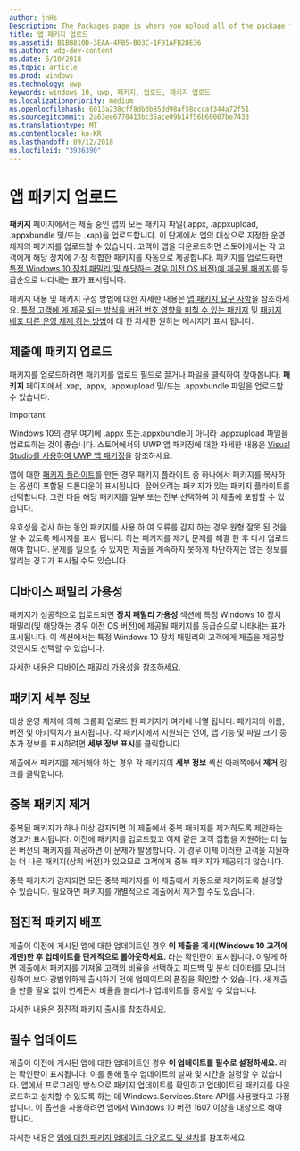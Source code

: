 ```yaml
---
author: jnHs
Description: The Packages page is where you upload all of the package files (.appxupload, .appx, .appxbundle, and/or .xap) for the app that you're submitting.
title: 앱 패키지 업로드
ms.assetid: B1BB810D-3EAA-4FB5-B03C-1F01AFB2DE36
ms.author: wdg-dev-content
ms.date: 5/10/2018
ms.topic: article
ms.prod: windows
ms.technology: uwp
keywords: windows 10, uwp, 패키지, 업로드, 패키지 업로드
ms.localizationpriority: medium
ms.openlocfilehash: 6013a238cff8db3b85dd98af58cccaf344a72f51
ms.sourcegitcommit: 2a63ee6770413bc35ace09b14f56b60007be7433
ms.translationtype: MT
ms.contentlocale: ko-KR
ms.lasthandoff: 09/12/2018
ms.locfileid: "3936390"
---
```

# <a name="upload-app-packages"></a>앱 패키지 업로드

**패키지** 페이지에서는 제출 중인 앱의 모든 패키지 파일(.appx, .appxupload, .appxbundle 및/또는 .xap)을 업로드합니다. 이 단계에서 앱의 대상으로 지정한 운영 체제의 패키지를 업로드할 수 있습니다. 고객이 앱을 다운로드하면 스토어에서는 각 고객에게 해당 장치에 가장 적합한 패키지를 자동으로 제공합니다. 패키지를 업로드하면 [특정 Windows 10 장치 패밀리(및 해당하는 경우 이전 OS 버전)에 제공될 패키지](#device-family-availability)를 등급순으로 나타내는 표가 표시됩니다.

패키지 내용 및 패키지 구성 방법에 대한 자세한 내용은 [앱 패키지 요구 사항](app-package-requirements.md)을 참조하세요. [특정 고객에 게 제공 되는 방식을 버전 번호 영향을 미칠 수 있는 패키지](package-version-numbering.md) 및 [패키지 배포 다른 운영 체제 하는 방법](guidance-for-app-package-management.md)에 대 한 자세한 원하는 메시지가 표시 됩니다.

## <a name="uploading-packages-to-your-submission"></a>제출에 패키지 업로드

패키지를 업로드하려면 패키지를 업로드 필드로 끌거나 파일을 클릭하여 찾아봅니다. **패키지** 페이지에서 .xap, .appx, .appxupload 및/또는 .appxbundle 파일을 업로드할 수 있습니다.

> [!IMPORTANT]
> Windows 10의 경우 여기에 .appx 또는.appxbundle이 아니라 .appxupload 파일을 업로드하는 것이 좋습니다.  스토어에서의 UWP 앱 패키징에 대한 자세한 내용은 [Visual Studio를 사용하여 UWP 앱 패키징](../packaging/packaging-uwp-apps.md)을 참조하세요.

앱에 대한 [패키지 플라이트](package-flights.md)를 만든 경우 패키지 플라이트 중 하나에서 패키지를 복사하는 옵션이 포함된 드롭다운이 표시됩니다. 끌어오려는 패키지가 있는 패키지 플라이트를 선택합니다. 그런 다음 해당 패키지를 일부 또는 전부 선택하여 이 제출에 포함할 수 있습니다.

유효성을 검사 하는 동안 패키지를 사용 하 여 오류를 감지 하는 경우 원형 잘못 된 것을 알 수 있도록 메시지를 표시 됩니다. 하는 패키지를 제거, 문제를 해결 한 후 다시 업로드 해야 합니다. 문제를 일으킬 수 있지만 제출을 계속하지 못하게 차단하지는 않는 정보를 알리는 경고가 표시될 수도 있습니다.


## <a name="device-family-availability"></a>디바이스 패밀리 가용성

패키지가 성공적으로 업로드되면 **장치 패밀리 가용성** 섹션에 특정 Windows 10 장치 패밀리(및 해당하는 경우 이전 OS 버전)에 제공될 패키지를 등급순으로 나타내는 표가 표시됩니다. 이 섹션에서는 특정 Windows 10 장치 패밀리의 고객에게 제출을 제공할 것인지도 선택할 수 있습니다.

자세한 내용은 [디바이스 패밀리 가용성](device-family-availability.md)을 참조하세요.


## <a name="package-details"></a>패키지 세부 정보

대상 운영 체제에 의해 그룹화 업로드 한 패키지가 여기에 나열 됩니다. 패키지의 이름, 버전 및 아키텍처가 표시됩니다. 각 패키지에서 지원되는 언어, 앱 기능 및 파일 크기 등 추가 정보를 표시하려면 **세부 정보 표시**를 클릭합니다.

제출에서 패키지를 제거해야 하는 경우 각 패키지의 **세부 정보** 섹션 아래쪽에서 **제거** 링크를 클릭합니다.


## <a name="removing-redundant-packages"></a>중복 패키지 제거

중복된 패키지가 하나 이상 감지되면 이 제출에서 중복 패키지를 제거하도록 제안하는 경고가 표시됩니다. 이전에 패키지를 업로드했고 이제 같은 고객 집합을 지원하는 더 높은 버전의 패키지를 제공하면 이 문제가 발생합니다. 이 경우 이제 이러한 고객을 지원하는 더 나은 패키지(상위 버전)가 있으므로 고객에게 중복 패키지가 제공되지 않습니다.

중복 패키지가 감지되면 모든 중복 패키지를 이 제출에서 자동으로 제거하도록 설정할 수 있습니다. 필요하면 패키지를 개별적으로 제출에서 제거할 수도 있습니다.


## <a name="gradual-package-rollout"></a>점진적 패키지 배포

제출이 이전에 게시된 앱에 대한 업데이트인 경우 **이 제출을 게시(Windows 10 고객에게만)한 후 업데이트를 단계적으로 롤아웃하세요.** 라는 확인란이 표시됩니다. 이렇게 하면 제출에서 패키지를 가져올 고객의 비율을 선택하고 피드백 및 분석 데이터를 모니터링하여 보다 광범위하게 출시하기 전에 업데이트의 품질을 확인할 수 있습니다. 새 제출을 만들 필요 없이 언제든지 비율을 늘리거나 업데이트를 중지할 수 있습니다. 

자세한 내용은 [점진적 패키지 출시](gradual-package-rollout.md)를 참조하세요.


## <a name="mandatory-update"></a>필수 업데이트

제출이 이전에 게시된 앱에 대한 업데이트인 경우 **이 업데이트를 필수로 설정하세요.** 라는 확인란이 표시됩니다. 이를 통해 필수 업데이트의 날짜 및 시간을 설정할 수 있습니다. 앱에서 프로그래밍 방식으로 패키지 업데이트를 확인하고 업데이트된 패키지를 다운로드하고 설치할 수 있도록 하는 데 Windows.Services.Store API를 사용했다고 가정합니다. 이 옵션을 사용하려면 앱에서 Windows 10 버전 1607 이상을 대상으로 해야 합니다.

자세한 내용은 [앱에 대한 패키지 업데이트 다운로드 및 설치](../packaging/self-install-package-updates.md)를 참조하세요.

 




